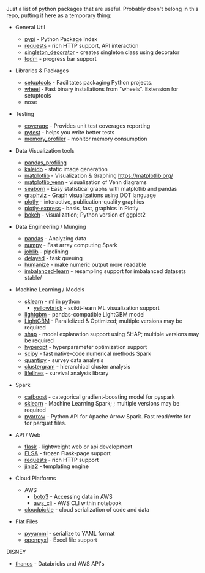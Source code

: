 Just a list of python packages that are useful.  Probably dosn't belong in this repo, putting it here as a temporary thing:

* General Util
    * [pypi](https://pypi.org/) - Python Package Index	
    * [requests](https://docs.python-requests.org/en/latest/) - rich HTTP support, API interaction	
    * [singleton_decorator](https://pypi.org/project/singleton-decorator/) - creates singleton class using decorator
    * [tqdm](https://tqdm.github.io/) - progress bar support
* Libraries & Packages
    * [setuptools](https://pypi.org/project/setuptools/) - Facilitates packaging Python projects.	
    * [wheel](https://pypi.org/project/wheel/) - Fast binary installations from "wheels". Extension for setuptools
    * nose 
* Testing
    * [coverage](https://pypi.org/project/coverage/) - Provides unit test coverages reporting	
    * [pytest](https://docs.pytest.org/en/7.1.x/) - helps you write better tests		
    * [memory_profiler](https://pypi.org/project/memory-profiler/) - monitor memory consumption
* Data Visualization tools
    * [pandas_profiling](https://github.com/ydataai/pandas-profiling)
    * [kaleido](https://pypi.org/project/kaleido/) - static image generation	
    * [matplotlib]() - Visualization & Graphing		https://matplotlib.org/
    * [matplotlib_venn](https://pypi.org/project/matplotlib-venn/) - visualization of Venn diagrams	
    * [seaborn](https://pypi.org/project/seaborn/) - Easy statistical graphs with matplotlib and pandas
    * [graphviz](https://pypi.org/project/graphviz/) - Graph visualizations using DOT language
    * [plotly](https://plotly.com/python/) - interactive, publication-quality graphics
    * [plotly-express](https://plotly.com/python/plotly-express/) - basis, fast, graphics in Plotly
    * [bokeh](http://bokeh.pydata.org/en/latest/) - visualization; Python version of ggplot2
* Data Engineering / Munging
    * [pandas](https://pandas.pydata.org/) - Analyzing data
    * [numpy](https://pypi.org/project/numpy/) - Fast array computing	Spark	
    * [joblib](https://joblib.readthedocs.io/en/latest/) - pipelining
    * [delayed](https://pypi.org/project/delayed/) - task queuing	
    * [humanize](https://pypi.org/project/humanize/0.5/) - make numeric output more readable	
    * [imbalanced-learn](https://imbalanced-learn.org/) - resampling support for imbalanced datasets	stable/
* Machine Learning / Models
    * [sklearn](https://scikit-learn.org/stable/) - ml in python
        * [yellowbrick](https://www.scikit-yb.org/en/latest/) - scikit-learn ML visualization support
    * [lightgbm](https://lightgbm.readthedocs.io/en/latest/Python-Intro.html) - pandas-compatible LightGBM model
    * [LightGBM](https://mmlspark.azureedge.net/maven) - Parallelized & Optimized; multiple versions may be required
    * [shap](https://shap.readthedocs.io/en/latest/index.html) - model explanation support using SHAP; multiple versions may be required
    * [hyperopt](http://hyperopt.github.io/hyperopt/) - hyperparameter optimization support	
    * [scipy](https://scipy.org/) - fast native-code numerical methods	Spark	
    * [quantipy](https://quantipy.readthedocs.io/en/staging-develop/) - survey data analysis
	* [clustergram](https://clustergram.readthedocs.io/en/latest/) - hierarchical cluster analysis	
	* [lifelines](https://lifelines.readthedocs.io/en/latest/) - survival analysis library

* Spark
    * [catboost](https://catboost.ai/en/docs/installation/spark-installation-pyspark) - categorical gradient-boosting model	for pyspark
    * [sklearn](https://scikit-learn.org/stable/) - Machine Learning	Spark; 	 ; multiple versions may be required
    * [pyarrow](https://arrow.apache.org/) - Python API for Apache Arrow	Spark. Fast read/write for for parquet files. 

* API / Web
    * [flask](https://flask.palletsprojects.com/en/2.1.x/) - lightweight web or api development
    * [ELSA](https://pypi.org/project/elsa/) - frozen Flask-page support
    * [requests](https://docs.python-requests.org/en/latest/) - rich HTTP support	
    * [jinja2](	https://palletsprojects.com/p/jinja/) - templating engine	

* Cloud Platforms
    * AWS
        * [boto3](https://boto3.amazonaws.com/v1/documentation/api/latest/index.html) - Accessing data in AWS	
        * [aws_cli](https://pypi.org/project/awscli/) - AWS CLI within notebook
    * [cloudpickle](https://github.com/cloudpipe/cloudpickle) - cloud serialization of code and data	
* Flat Files
    * [pyyamml](https://pypi.org/project/pyaml/) - serialize to YAML format
    * [openpyxl](https://openpyxl.readthedocs.io/en/stable/) - Excel file support		



DISNEY
* [thanos](https://github.bamtech.co/pages/data-eng/thanos/) - Databricks and AWS API's	

    


